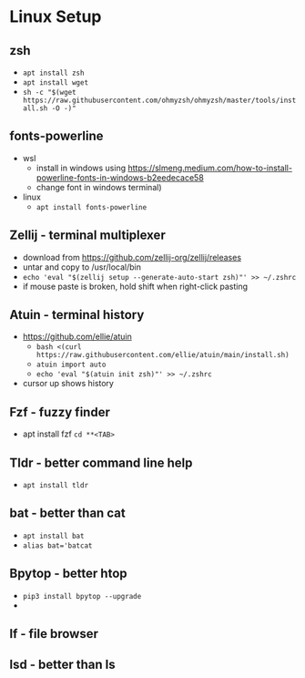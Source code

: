 # Linux Setup

## zsh
- `apt install zsh`
- `apt install wget`
- `sh -c "$(wget https://raw.githubusercontent.com/ohmyzsh/ohmyzsh/master/tools/install.sh -O -)"`

## fonts-powerline
- wsl
  - install in windows using https://slmeng.medium.com/how-to-install-powerline-fonts-in-windows-b2eedecace58 
  - change font in windows terminal)
- linux
  - `apt install fonts-powerline`

## Zellij - terminal multiplexer
- download from https://github.com/zellij-org/zellij/releases
- untar and copy to /usr/local/bin
- `echo 'eval "$(zellij setup --generate-auto-start zsh)"' >> ~/.zshrc`
- if mouse paste is broken, hold shift when right-click pasting
  


## Atuin - terminal history
- https://github.com/ellie/atuin
  - `bash <(curl https://raw.githubusercontent.com/ellie/atuin/main/install.sh)`
  - `atuin import auto`
  - `echo 'eval "$(atuin init zsh)"' >> ~/.zshrc`
- cursor up shows history

## Fzf - fuzzy finder
- apt install fzf
`cd **<TAB>`

## Tldr - better command line help
- `apt install tldr`
  
## bat - better than cat
- `apt install bat`
- `alias bat='batcat`

## Bpytop - better htop
- `pip3 install bpytop --upgrade`
- 

## lf - file browser

## lsd - better than ls
  
